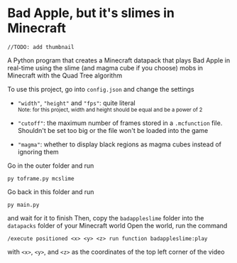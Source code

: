 # Bad Apple, but it's slimes in Minecraft

`//TODO: add thumbnail`

A Python program that creates a Minecraft datapack that plays Bad Apple in real-time using the slime (and magma cube if you choose) mobs in Minecraft with the Quad Tree algorithm

To use this project, go into `config.json` and change the settings

-   `"width"`, `"height"` and `"fps"`: quite literal<br>
    <sub>Note: for this project, width and height should be equal and be a power of 2</sub>

-   `"cutoff"`: the maximum number of frames stored in a `.mcfunction` file. Shouldn't be set too big or the file won't be loaded into the game

-   `"magma"`: whether to display black regions as magma cubes instead of ignoring them

Go in the outer folder and run

```
py toframe.py mcslime
```

Go back in this folder and run

```
py main.py
```

and wait for it to finish
Then, copy the `badappleslime` folder into the `datapacks` folder of your Minecraft world
Open the world, run the command

```mcfunction
/execute positioned <x> <y> <z> run function badappleslime:play
```

with `<x>`, `<y>`, and `<z>` as the coordinates of the top left corner of the video
